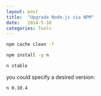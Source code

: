 ```yaml
---
layout: post
title:  "Upgrade Node.js via NPM"
date:   2014-5-10
categories: Tools
---
```


```bash
npm cache clean -f
```

```bash
npm install -g n
```

```bash
n stable
```

you could specify a desired version:

```bash
n 0.10.4
```